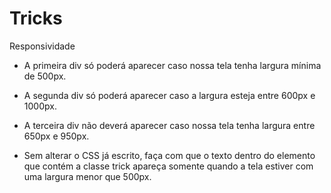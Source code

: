 # Tricks
Responsividade

- A primeira div só poderá aparecer caso nossa tela tenha largura mínima de 500px.

- A segunda div só poderá aparecer caso a largura esteja entre 600px e 1000px.

- A terceira div não deverá aparecer caso nossa tela tenha largura entre 650px e 950px.

- Sem alterar o CSS já escrito, faça com que o texto dentro do elemento que contém a classe trick apareça somente quando a tela estiver com uma largura menor que 500px.

